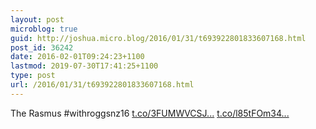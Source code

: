 ```yaml
---
layout: post
microblog: true
guid: http://joshua.micro.blog/2016/01/31/t693922801833607168.html
post_id: 36242
date: 2016-02-01T09:24:23+1100
lastmod: 2019-07-30T17:41:25+1100
type: post
url: /2016/01/31/t693922801833607168.html
---
```

The Rasmus #withroggsnz16 [t.co/3FUMWVCSJ...](https://t.co/3FUMWVCSJs) [t.co/l85tFOm34...](https://t.co/l85tFOm34W)
